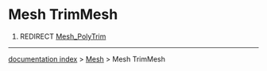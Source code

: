 # Mesh TrimMesh
1.  REDIRECT [Mesh\_PolyTrim](Mesh_PolyTrim.md)

---
[documentation index](../README.md) > [Mesh](Mesh_Workbench.md) > Mesh TrimMesh
